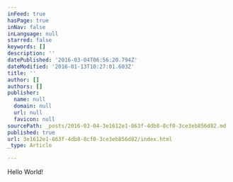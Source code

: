 ```yaml
---
inFeed: true
hasPage: true
inNav: false
inLanguage: null
starred: false
keywords: []
description: ''
datePublished: '2016-03-04T06:56:20.794Z'
dateModified: '2016-01-13T10:27:01.603Z'
title: ''
author: []
authors: []
publisher:
  name: null
  domain: null
  url: null
  favicon: null
sourcePath: _posts/2016-03-04-3e1612e1-863f-4db8-8cf0-3ce3eb856d82.md
published: true
url: 3e1612e1-863f-4db8-8cf0-3ce3eb856d82/index.html
_type: Article

---
```

Hello World!